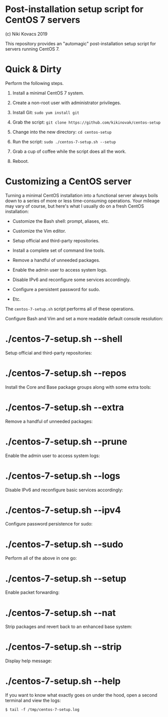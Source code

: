 # Post-installation setup script for CentOS 7 servers

(c) Niki Kovacs 2019 

This repository provides an "automagic" post-installation setup script for
servers running CentOS 7.

# Quick & Dirty

Perform the following steps.

  1. Install a minimal CentOS 7 system.

  2. Create a non-root user with administrator privileges.

  3. Install Git: `sudo yum install git`

  4. Grab the script: `git clone https://github.com/kikinovak/centos-setup`

  5. Change into the new directory: `cd centos-setup`

  6. Run the script: `sudo ./centos-7-setup.sh --setup`

  7. Grab a cup of coffee while the script does all the work.

  8. Reboot.

# Customizing a CentOS server

Turning a minimal CentOS installation into a functional server always boils
down to a series of more or less time-consuming operations. Your mileage may
vary of course, but here's what I usually do on a fresh CentOS installation:

  * Customize the Bash shell: prompt, aliases, etc.

  * Customize the Vim editor.

  * Setup official and third-party repositories.

  * Install a complete set of command line tools.

  * Remove a handful of unneeded packages.

  * Enable the admin user to access system logs.

  * Disable IPv6 and reconfigure some services accordingly.
  
  * Configure a persistent password for sudo.

  * Etc.

The `centos-7-setup.sh` script performs all of these operations.

Configure Bash and Vim and set a more readable default console resolution:

# ./centos-7-setup.sh --shell

Setup official and third-party repositories:

# ./centos-7-setup.sh --repos

Install the Core and Base package groups along with some extra tools:

# ./centos-7-setup.sh --extra

Remove a handful of unneeded packages:

# ./centos-7-setup.sh --prune

Enable the admin user to access system logs:

# ./centos-7-setup.sh --logs

Disable IPv6 and reconfigure basic services accordingly:

# ./centos-7-setup.sh --ipv4

Configure password persistence for sudo:

# ./centos-7-setup.sh --sudo

Perform all of the above in one go:

# ./centos-7-setup.sh --setup

Enable packet forwarding:

# ./centos-7-setup.sh --nat

Strip packages and revert back to an enhanced base system:

# ./centos-7-setup.sh --strip

Display help message:

# ./centos-7-setup.sh --help

If you want to know what exactly goes on under the hood, open a second terminal
and view the logs:
```
$ tail -f /tmp/centos-7-setup.log
```

